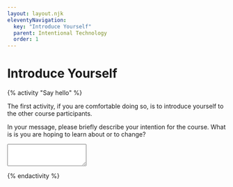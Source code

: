 ```yaml
---
layout: layout.njk
eleventyNavigation:
  key: "Introduce Yourself"
  parent: Intentional Technology
  order: 1
---
```


<h1>Introduce Yourself</h1>

{% activity "Say hello" %}
<p class="lead">The first activity, if you are comfortable doing so, is to introduce yourself to the other course participants.</p>
<p>In your message, please briefly describe your intention for the course.  What is is you are hoping to learn about or to change? </p>
<form>
    <div class="mb-3">
        <textarea class="form-control" id="exampleFormControlTextarea1" rows="3"></textarea>
    </div>
</form>
{% endactivity %}



